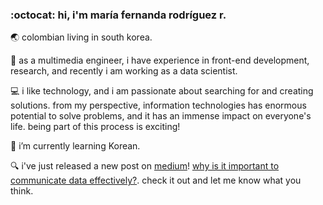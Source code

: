 ### :octocat: hi, i'm maría fernanda rodríguez r.

:earth_asia: colombian living in south korea.

:dart: as a multimedia engineer, i have experience in front-end development, research, and recently i am working as a data scientist.

:computer: i like technology, and i am passionate about searching for and creating solutions. from my perspective, information technologies has enormous potential to solve problems, and it has an immense impact on everyone's life. being part of this process is exciting!

🫰 i’m currently learning Korean.

:mag: i've just released a new post on [medium](https://mafda.medium.com)! [why is it important to communicate data effectively?](https://mafda.medium.com/why-is-it-important-to-communicate-data-effectively-949fd0375c0f). check it out and let me know what you think.

<!--
**mafda/mafda** is a ✨ _special_ ✨ repository because its `README.md` (this file) appears on your GitHub profile.

Here are some ideas to get you started:

- 🔭 I’m currently working on ...
- 🌱 I’m currently learning ...
- 👯 I’m looking to collaborate on ...
- 🤔 I’m looking for help with ...
- 💬 Ask me about ...
- 📫 How to reach me: ...
- 😄 Pronouns: ...
- ⚡ Fun fact: ...
-->
